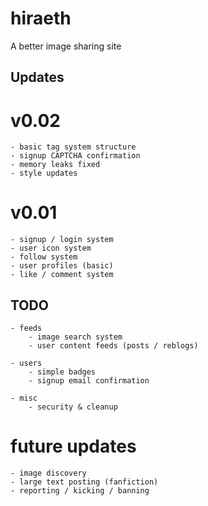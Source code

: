# hiraeth
A better image sharing site

## Updates

# v0.02
	- basic tag system structure
	- signup CAPTCHA confirmation
	- memory leaks fixed
	- style updates

# v0.01
	- signup / login system
	- user icon system
	- follow system
	- user profiles (basic)
	- like / comment system

## TODO
	- feeds
		- image search system
		- user content feeds (posts / reblogs)
	
	- users
		- simple badges
		- signup email confirmation
	
	- misc
		- security & cleanup

# future updates
	- image discovery
	- large text posting (fanfiction)
	- reporting / kicking / banning 
